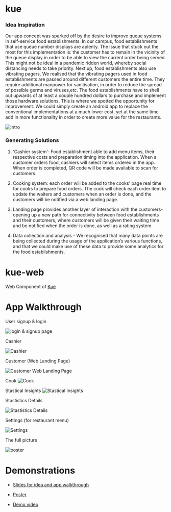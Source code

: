 # kue


### Idea Inspiration

Our app concept was sparked off by the desire to improve queue systems in self-service food establishments. In our campus, food establishments that use queue number displays are aplenty. The issue that stuck out the most for this implementation is: the customer has to remain in the vicinity of the queue display in order to be able to view the current order being served. This might not be ideal in a pandemic ridden world, whereby social distancing needs to take priority. Next up, food establishments also use vibrating pagers. We realised that the vibrating pagers used in food establishments are passed around different customers the entire time. They require additional manpower for sanitisation, in order to reduce the spread of possible germs and viruses,etc. 
The food establishments have to shell out upwards of at least a couple hundred dollars to purchase and implement those hardware solutions. This is where we spotted the opportunity for improvement. We could simply create an android app to replace the conventional implementations at a much lower cost, yet at the same time add in more functionality in order to create more value for the restaurants.  

![intro](https://user-images.githubusercontent.com/49013092/101912873-48424780-3bfd-11eb-8578-ebf2043f1fdf.png)

### Generating Solutions

1.  ‘Cashier system’- Food establishment able to add menu items, their respective costs and preparation timing into the application. When a customer orders food, cashiers will select items ordered in the app. When order is completed, QR code will be made available to scan for customers. 

2.  Cooking system: each order will be added to the cooks’ page real time for cooks to prepare food orders. The cook will check each order item to update the waiters and customers when an order is done, and the customers will be notified via a web landing page.

3.  Landing page provides another layer of interaction with the customers- opening up a new path for connectivity between food establishments and their customers, where customers will be given their waiting time and be notified when the order is done, as well as a rating system.

4.  Data collection and analysis - We recognised that many data points are being collected during the usage of the application’s various functions, and that we could make use of these data to provide some analytics for the food establishments. 





# kue-web

Web Component of [Kue](https://github.com/YingjieQiao/kue)


# App Walkthrough

User signup & login

![login & signup page](https://user-images.githubusercontent.com/49013092/101911940-0b298580-3bfc-11eb-9291-3d3abe5ecef3.png)

Cashier 

![Cashier](https://user-images.githubusercontent.com/49013092/101911379-3cee1c80-3bfb-11eb-819f-f8aed3f0d1a6.png)

Customer (Web Landing Page)

![Customer Web Landing Page](https://user-images.githubusercontent.com/49013092/101911441-50998300-3bfb-11eb-8057-f4e45113e603.png)

Cook 
![Cook](https://user-images.githubusercontent.com/49013092/101911494-63ac5300-3bfb-11eb-997c-73b9d34281e2.png)

Stastical Insights
![Stastical Insights](https://user-images.githubusercontent.com/49013092/101911537-74f55f80-3bfb-11eb-924d-2aed5d878331.png)

Stastistics Details

![Stastistics Details](https://user-images.githubusercontent.com/49013092/101912016-2a281780-3bfc-11eb-9952-f3ebe613b642.png)

Settings (for restaurant menu)

![Settings](https://user-images.githubusercontent.com/49013092/101912079-3ca25100-3bfc-11eb-990a-e42fcf7fcd51.png)

The full picture

![poster](https://user-images.githubusercontent.com/49013092/101912480-c94d0f00-3bfc-11eb-9768-ae88b25fb675.png)

# Demonstrations 

- [Slides for idea and app walkthrough](https://docs.google.com/presentation/d/1xs0x_2oh3mmBZabSDyutD9gPyqLiDzSGXNKMC6vVUoA/edit?usp=sharing)

- [Poster](https://github.com/YingjieQiao/kue/blob/master/kue_poster.pdf)

- [Demo video](https://drive.google.com/file/d/10vR4M2O5BkI2CL-R0M4RFmxeTQvFNOK2/view?usp=sharing)




